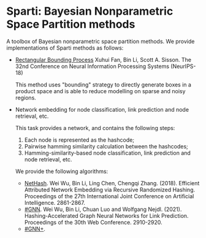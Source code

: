 # Sparti: Bayesian Nonparametric Space Partition methods
A toolbox of Bayesian nonparametric space partition methods. We provide implementations of Sparti methods as follows:

- [Rectangular Bounding Process](https://papers.nips.cc/paper/2018/hash/8ce87bdda85cd44f14de9afb86491884-Abstract.html) Xuhui Fan, Bin Li, Scott A. Sisson. The 32nd Conference on Neural Information Processing Systems (NeurIPS-18) 

    
    This method uses "bounding" strategy to directly generate boxes in a product space and is able to reduce modelling on sparse and noisy regions.
    

- Network embedding for node classification, link prediction and node retrieval, etc.

    This task provides a network, and contains the following steps:
    
    1. Each node is represented as the hashcode;  
    2. Pairwise hamming similarity calculation between the hashcodes;  
    3. Hamming-similarity-based node classification, link prediction and node retrieval, etc.

    We provide the following algorithms:
    
    - [NetHash](https://github.com/drhash-cn/graph-hashing/tree/main/nethash). Wei Wu, Bin Li, Ling Chen, Chengqi Zhang. (2018). Efficient Attributed Network Embedding via Recursive Randomized Hashing. Proceedings of the 27th International Joint Conference on Artificial Intelligence. 2861-2867.
    - [#GNN](https://github.com/drhash-cn/graph-hashing/tree/main/hash-gnn). Wei Wu, Bin Li, Chuan Luo and Wolfgang Nejdl. (2021). Hashing-Accelerated Graph Neural Networks for Link Prediction. Proceedings of the 30th Web Conference. 2910-2920.
    - [#GNN+](https://github.com/drhash-cn/graph-hashing/tree/main/hash-gnn-plus). 
